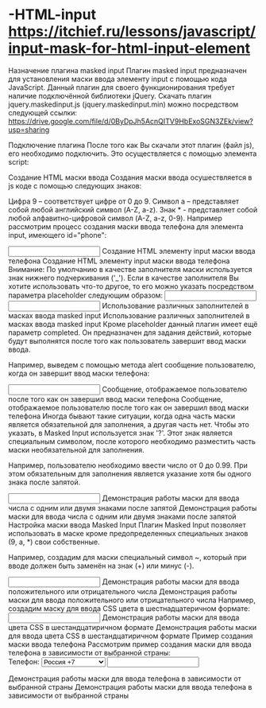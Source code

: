 # -HTML-input https://itchief.ru/lessons/javascript/input-mask-for-html-input-element
Назначение плагина masked input
Плагин masked input предназначен для установления маски ввода элементу input с помощью кода JavaScript. 
Данный плагин для своего функционирования требует наличие подключённой библиотеки jQuery. 
Скачать плагин jquery.maskedinput.js (jquery.maskedinput.min) можно посредством следующей ссылки: https://drive.google.com/file/d/0ByDpJh5AcnQITV9HbExoSGN3ZEk/view?usp=sharing

Подключение плагина
После того как Вы скачали этот плагин (файл js), его необходимо подключить. Это осуществляется с помощью элемента script:

<!-- Подключение библиотеки jQuery -->
<script src="jquery.js"></script>
<!-- Подключение jQuery плагина Masked Input -->
<script src="jquery.maskedinput.min.js"></script>
Создание HTML маски ввода
Создания маски ввода осушествляется в js коде с помощью следующих знаков:

Цифра 9 – соответствует цифре от 0 до 9.
Символ a – представляет собой любой английский символ (A-Z, a-z).
Знак * - представляет собой любой алфавитно-цифровой символ (A-Z, a-z, 0-9).
Например рассмотрим процесс создания маски ввода телефона для элемента input, имеющего id="phone":

<!--HTML элемент, который будет иметь маску ввода телефонного номера  -->
<input  id="phone" type="text">	
<script>
//Код jQuery, установливающий маску для ввода телефона элементу input
//1. После загрузки страницы,  когда все элементы будут доступны выполнить...
$(function(){
  //2. Получить элемент, к которому необходимо добавить маску
  $("#phone").mask("8(999) 999-9999");
});
</script>
Создание HTML элементу input маски ввода телефона
Создание HTML элементу input маски ввода телефона
Внимание: По умолчанию в качестве заполнителя маски используется знак нижнего подчеркивания ('_').
Если в качестве заполнителя Вы хотите использовать что-то другое, то его можно указать посредством параметра placeholder следующим образом:

<!--HTML элемент, который будет иметь заполнитель дд.мм.гггг -->
<input  id="date" type="text">
<!--HTML элемент, который будет иметь в качестве заполнителя пробел -->
<input  id="index" type="text">
<script>
$(function() {
  //задание заполнителя с помощью параметра placeholder
  $("#date").mask("99.99.9999", {placeholder: "дд.мм.гггг" });
  //задание заполнителя с помощью параметра placeholder
  $("#index").mask("999999", {placeholder: " " });
});
</script>
Использование различных заполнителей в масках ввода masked input
Использование различных заполнителей в масках ввода masked input
Кроме placeholder данный плагин имеет ещё параметр completed. Он предназначен для задания действий, которые будут выполнятся после того как пользователь завершит ввод маски ввода.

Например, выведем с помощью метода alert сообщение пользователю, когда он завершит ввод маски телефона:

<!-- Ввод номера телефона осуществляется с помощью маски  -->
<input  id="phone" type="text">
<script>
$(function(){
  //Использование параметра completed
  $("#phone").mask("8(999) 999-9999", {
    completed: function(){ alert("Вы ввели номер: " + this.val()); }
  });
});
</script>
Сообщение, отображаемое пользователю после того как он завершил ввод маски телефона
Сообщение, отображаемое пользователю после того как он завершил ввод маски телефона
Иногда бывают такие ситуации, когда одна часть маски является обязательной для заполнения, а другая часть нет. Чтобы это указать, в Masked Input используется знак '?'. Этот знак является специальным символом, после которого необходимо разместить часть маски необязательной для заполнения.

Например, пользователю необходимо ввести число от 0 до 0.99. При этом обязательным для заполнения является указание хотя бы одного знака после запятой.

<!-- Ввод номера телефона осуществляется с помощью маски  -->
<input  id="number" type="text">
<script>
jQuery(function($){
  //создания своего специального символа для маски
  $("#number").mask("0.9?9");
});
</script>
Демонстрация работы маски для ввода числа с одним или двумя знаками после запятой
Демонстрация работы маски для ввода числа с одним или двумя знаками после запятой
Настройка маски ввода Masked Input
Плагин Masked Input позволяет использовать в маске кроме предопределенных специальных знаков (9, a, *) свои собственные.

Например, создадим для маски специальный символ ~, который при вводе должен быть заменён на знак (+) или минус (-).

<!-- HTML элемент, имеющий маску телефона -->
<input  id="number" type="text">
<script>
jQuery(function($){
  //создания специального символа для маски
  $.mask.definitions['~']='[+-]';
  $("#number).mask("~9.99");
});
</script>
Демонстрация работы маски для ввода положительного или отрицательного числа
Демонстрация работы маски для ввода положительного или отрицательного числа
Например, создадим маску для ввода CSS цвета в шестнадцатеричном формате:

<!-- HTML элемент, имеющий маску для ввода цвета в шестнадцатиричном формате -->
<input  id="color" type="text">
<script>
jQuery(function($){
  //создания специального символа h для маски
 $.mask.definitions['h']='[A-Fa-f0-9]';
  $("#color).mask("#hhhhhh");
});
</script>
Демонстрация работы маски для ввода цвета CSS в шестандцатиричном формате
Демонстрация работы маски для ввода цвета CSS в шестандцатиричном формате
Пример создания маски ввода телефона
Рассмотрим пример создания маски для ввода телефона в зависимости от выбранной страны:

<div class="form-group">
  <label for="phone">Телефон: </label>
  <select id="country" class="form-control">
    <option value="ru"><img src="">Россия +7</option>
    <option value="ua">Украина +380</option>
    <option value="by">Белоруссия +375</option>
  </select>
  <input id="phone" type="text" class="form-control">
</div>
 
<script>
jQuery (function ($) {  
  $(function() {
    function maskPhone() {
      var country = $('#country option:selected').val();
      switch (country) {
        case "ru":
          $("#phone").mask("+7(999) 999-99-99");
          break;
        case "ua":
          $("#phone").mask("+380(999) 999-99-99");
          break;
        case "by":
          $("#phone").mask("+375(999) 999-99-99");
          break;          
      }    
    }
    maskPhone();
    $('#country').change(function() {
      maskPhone();
    });
  });
});
</script>
Демонстрация работы маски для ввода телефона в зависимости от выбранной страны
Демонстрация работы маски для ввода телефона в зависимости от выбранной страны
